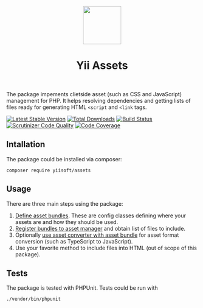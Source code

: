 <p align="center">
    <a href="https://github.com/yiisoft" target="_blank">
        <img src="https://github.com/yiisoft.png" height="100px">
    </a>
    <h1 align="center">Yii Assets</h1>
    <br>
</p>

The package impements clietside asset (such as CSS and JavaScript) management for PHP.
It helps resolving dependencies and getting lists of files ready for generating HTML `<script` and `<link` tags.

[![Latest Stable Version](https://poser.pugx.org/yiisoft/assets/v/stable.png)](https://packagist.org/packages/yiisoft/assets)
[![Total Downloads](https://poser.pugx.org/yiisoft/assets/downloads.png)](https://packagist.org/packages/yiisoft/assets)
[![Build Status](https://travis-ci.com/yiisoft/assets.svg?branch=master)](https://travis-ci.com/yiisoft/assets)
[![Scrutinizer Code Quality](https://scrutinizer-ci.com/g/yiisoft/assets/badges/quality-score.png?b=master)](https://scrutinizer-ci.com/g/yiisoft/assets/?branch=master)
[![Code Coverage](https://scrutinizer-ci.com/g/yiisoft/assets/badges/coverage.png?b=master)](https://scrutinizer-ci.com/g/yiisoft/assets/?branch=master)


## Intallation

The package could be installed via composer:

```
composer require yiisoft/assets
```

## Usage

There are three main steps using the package:

1. [Define asset bundles](docs/asset-bundles.md). These are config classes defining where your assets
   are and how they should be used.
2. [Register bundles to asset manager](docs/asset-manager.md) and obtain list of files to include.
3. Optionally [use asset converter with asset bundle](docs/asset-converter.md) for asset format conversion (such as TypeScript to JavaScript).
4. Use your favorite method to include files into HTML (out of scope of this package). 

## Tests

The package is tested with PHPUnit. Tests could be run with

```
./vendor/bin/phpunit
```
